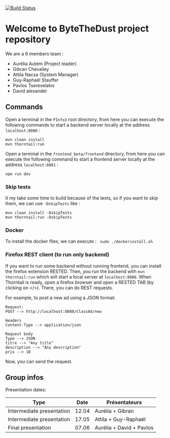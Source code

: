 [![Build Status](https://travis-ci.org/unige-pinfo-2019/PInfo3.svg?branch=master)](https://travis-ci.org/unige-pinfo-2019/PInfo3)


# Welcome to ByteTheDust project repository

We are a 6 members team :

 - Aurélia Autem (Project leader)
 - Gibran Chevalley
 - Attila Nacsa (System Manager)
 - Guy-Raphaël Stauffer
 - Pavlos Tserevelakis
 - David alexander


## Commands

Open a terminal in the `PInfo3` root directory, from here you can execute the following commands to start a backend server locally at the address `localhost:8080` :
```
mvn clean install
mvn thorntail:run
```

Open a terminal in the `frontend_beta/frontend` directory, from here you can execute the following command to start a frontend server locally at the address `localhost:8081` :
```
npm run dev
```

### Skip tests
It my take some time to build because of the tests, so if you want to skip them, we can use `-DskipTests` like :
```
mvn clean install -DskipTests
mvn thorntail:run -DskipTests
```

### Docker

To install the docker files, we can execute :
` sudo ./dockerinstall.sh`

### Firefox REST client (to run only backend)

If you want to run some backend without running frontend, you can install the firefox extension RESTED.
Then, you run the backend with `mvn thorntail:run` which will start a local server at `localhost:8080`.
When Thorntail is ready, open a firefox browser and open a RESTED TAB (by clicking on </>).
There, you can do REST requests.

For example, to post a new ad using a JSON format:
```
Request:
POST --> http://localhost:8080/ClassAd/new

Headers
Content-Type --> application/json

Request body
Type --> JSON
titre --> "Any title"
description --> "Any description"
prix --> 10
```

Now, you can send the request.




## Group infos

Presentation dates:

Type | Date | Présentateurs
------------ | ------------- | -------------
Intermediate presentation | 12.04 | Aurélia + Gibran
Intermediate presentation | 17.05 | Attila + Guy-Raphaël
Final presentation | 07.06 | Aurélia + David + Pavlos
